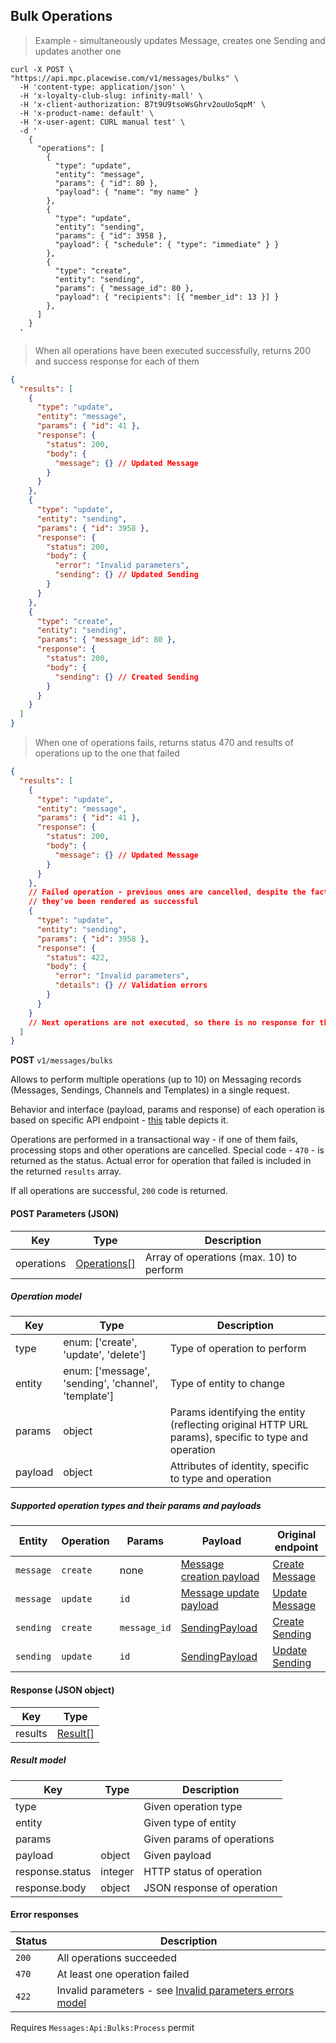 ## <a name="messaging-bulk-processing"></a> Bulk Operations

> Example - simultaneously updates Message, creates one Sending and updates another one

```shell
curl -X POST \
"https://api.mpc.placewise.com/v1/messages/bulks" \
  -H 'content-type: application/json' \
  -H 'x-loyalty-club-slug: infinity-mall' \
  -H 'x-client-authorization: B7t9U9tsoWsGhrv2ouUoSqpM' \
  -H 'x-product-name: default' \
  -H 'x-user-agent: CURL manual test' \
  -d '
    {
      "operations": [
        {
          "type": "update",
          "entity": "message",
          "params": { "id": 80 },
          "payload": { "name": "my name" }
        },
        {
          "type": "update",
          "entity": "sending",
          "params": { "id": 3958 },
          "payload": { "schedule": { "type": "immediate" } }
        },
        {
          "type": "create",
          "entity": "sending",
          "params": { "message_id": 80 },
          "payload": { "recipients": [{ "member_id": 13 }] }
        },
      ]
    }
  '
```

> When all operations have been executed successfully, returns 200 and success response for each of them

```json
{
  "results": [
    {
      "type": "update",
      "entity": "message",
      "params": { "id": 41 },
      "response": {
        "status": 200,
        "body": {
          "message": {} // Updated Message
        }
      }
    },
    {
      "type": "update",
      "entity": "sending",
      "params": { "id": 3958 },
      "response": {
        "status": 200,
        "body": {
          "error": "Invalid parameters",
          "sending": {} // Updated Sending
        }
      }
    },
    {
      "type": "create",
      "entity": "sending",
      "params": { "message_id": 80 },
      "response": {
        "status": 200,
        "body": {
          "sending": {} // Created Sending
        }
      }
    }
  ]
}

```

> When one of operations fails, returns status 470 and results of operations up to the one that failed

```json
{
  "results": [
    {
      "type": "update",
      "entity": "message",
      "params": { "id": 41 },
      "response": {
        "status": 200,
        "body": {
          "message": {} // Updated Message
        }
      }
    },
    // Failed operation - previous ones are cancelled, despite the fact 
    // they've been rendered as successful
    {
      "type": "update",
      "entity": "sending",
      "params": { "id": 3958 },
      "response": {
        "status": 422,
        "body": {
          "error": "Invalid parameters",
          "details": {} // Validation errors
        }
      }
    }
    // Next operations are not executed, so there is no response for them
  ]
}

```

**POST** `v1/messages/bulks`

Allows to perform multiple operations (up to 10) on Messaging records (Messages, Sendings, Channels and Templates) 
in a single request.

Behavior and interface (payload, params and response) of each operation is based on specific API endpoint - 
[this](#messaging-bulk-processing-operations) table depicts it.

Operations are performed in a transactional way - if one of them fails, processing stops and other operations 
are cancelled. Special code - `470` - is returned as the status. 
Actual error for operation that failed is included in the returned `results` array.

If all operations are successful, `200` code is returned.

#### POST Parameters (JSON)

Key | Type | Description
----- | ---- | ---
operations | [Operations[]](#messaging-bulk-processing-operation-model) | Array of operations (max. 10) to perform

##### <a name="messaging-bulk-processing-operation-model"></a> Operation model

Key | Type  | Description
---------- | -------- | ---------
type | enum: ['create', 'update', 'delete'] | Type of operation to perform
entity | enum: ['message', 'sending', 'channel', 'template'] | Type of entity to change
params | object | Params identifying the entity (reflecting original HTTP URL params), specific to type and operation
payload | object | Attributes of identity, specific to type and operation 

##### <a name="messaging-bulk-processing-operations"></a> Supported operation types and their params and payloads

Entity | Operation | Params | Payload | Original endpoint
---------- | -------- | --------- | ----- | -----
`message` | `create` | none | [Message creation payload](#messaging-message-creation-payload) | [Create Message](#messaging-create-message) 
`message` | `update` | `id` | [Message update payload](#messaging-message-update-payload) | [Update Message](#messaging-update-message)
`sending` | `create` | `message_id` | [SendingPayload](#messaging-sending-payload-model) | [Create Sending](#messaging-create-sending)
`sending` | `update` | `id` | [SendingPayload](#messaging-sending-payload-model) | [Update Sending](#messaging-update-sending)

#### Response (JSON object)

Key | Type
---------- | -------- 
results | [Result[]](#messaging-bulk-processing-result) 

##### <a name="messaging-bulk-processing-result"></a> Result model

Key | Type  | Description
---------- | -------- | ---------
type | | Given operation type
entity | | Given type of entity
params | | Given params of operations
payload | object | Given payload
response.status | integer| HTTP status of operation 
response.body | object | JSON response of operation 

#### Error responses

Status | Description
--------- | ----------- 
`200` | All operations succeeded
`470` | At least one operation failed
`422` | Invalid parameters - see [Invalid parameters errors model](#invalid-parameters-errors-model)

<aside class="notice">
Requires <code>Messages:Api:Bulks:Process</code> permit
</aside>
